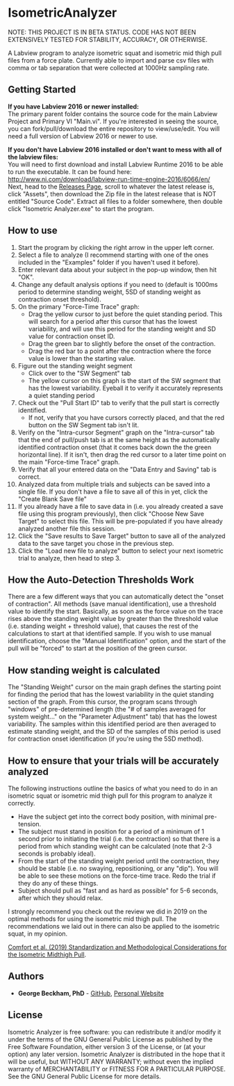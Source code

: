# IsometricAnalyzer

NOTE: THIS PROJECT IS IN BETA STATUS. CODE HAS NOT BEEN EXTENSIVELY TESTED FOR STABILITY, ACCURACY, OR OTHERWISE. 

A Labview program to analyze isometric squat and isometric mid thigh pull files from a force plate. Currently able to import and parse csv files with comma or tab separation that were collected at 1000Hz sampling rate. 

## Getting Started

**If you have Labview 2016 or newer installed:**  
The primary parent folder contains the source code for the main Labview Project and Primary VI "Main.vi". If you're interested in seeing the source, you can fork/pull/download the entire repository to view/use/edit. You will need a full version of Labview 2016 or newer to use.

**If you don't have Labview 2016 installed or don't want to mess with all of the labview files:**  
You will need to first download and install Labview Runtime 2016 to be able to run the executable. It can be found here: http://www.ni.com/download/labview-run-time-engine-2016/6066/en/ Next, head to the [Releases Page](https://github.com/excellentsport/IsometricAnalyzer/releases), scroll to whatever the latest release is, click "Assets", then download the Zip file in the latest release that is NOT entitled "Source Code". Extract all files to a folder somewhere, then double click "Isometric Analyzer.exe" to start the program.

## How to use

1. Start the program by clicking the right arrow in the upper left corner.
2. Select a file to analyze (I recommend starting with one of the ones included in the "Examples" folder if you haven't used it before).
3. Enter relevant data about your subject in the pop-up window, then hit "OK".
4. Change any default analysis options if you need to (default is 1000ms period to determine standing weight, 5SD of standing weight as contraction onset threshold).
5. On the primary "Force-Time Trace" graph:
	- Drag the yellow cursor to just before the quiet standing period. This will search for a period after this cursor that has the lowest variability, and will use this period for the standing weight and SD value for contraction onset ID.
	- Drag the green bar to slightly before the onset of the contraction.
	- Drag the red bar to a point after the contraction where the force value is lower than the starting value. 
6. Figure out the standing weight segment
	- Click over to the "SW Segment" tab
	- The yellow cursor on this graph is the start of the SW segment that has the lowest variability. Eyeball it to verify it accurately represents a quiet standing period
7. Check out the "Pull Start ID" tab to verify that the pull start is correctly identified.
	- If not, verify that you have cursors correctly placed, and that the red button on the SW Segment tab isn't lit.
8. Verify on the "Intra-cursor Segment" graph on the "Intra-cursor" tab that the end of pull/push tab is at the same height as the automatically identified contraction onset (that it comes back down the the green horizontal line). If it isn't, then drag the red cursor to a later time point on the main "Force-time Trace" graph.
8. Verify that all your entered data on the "Data Entry and Saving" tab is correct.
9. Analyzed data from multiple trials and subjects can be saved into a single file. If you don't have a file to save all of this in yet, click the "Create Blank Save file"
10. If you already have a file to save data in (i.e. you already created a save file using this program previously), then click "Choose New Save Target" to select this file. This will be pre-populated if you have already analyzed another file this session.
11. Click the "Save results to Save Target" button to save all of the analyzed data to the save target you chose in the previous step.
12. Click the "Load new file to analyze" button to select your next isometric trial to analyze, then head to step 3.

## How the Auto-Detection Thresholds Work

There are a few different ways that you can automatically detect the "onset of contraction". All methods (save manual identification), use a threshold value to identify the start. Basically, as soon as the force value on the trace rises above the standing weight value by greater than the threshold value (i.e. standing weight + threshold value), that causes the rest of the calculations to start at that identified sample. If you wish to use manual identification, choose the "Manual Identification" option, and the start of the pull will be "forced" to start at the position of the green cursor.

## How standing weight is calculated

The "Standing Weight" cursor on the main graph defines the starting point for finding the period that has the lowest variability in the quiet standing section of the graph. From this cursor, the program scans through "windows" of pre-determined length (the "# of samples averaged for system weight..." on the "Parameter Adjustment" tab) that has the lowest variability. The samples within this identified period are then averaged to estimate standing weight, and the SD of the samples of this period is used for contraction onset identification (if you're using the 5SD method).

## How to ensure that your trials will be accurately analyzed

The following instructions outline the basics of what you need to do in an isometric squat or isometric mid thigh pull for this program to analyze it correctly.
- Have the subject get into the correct body position, with minimal pre-tension. 
- The subject must stand in position for a period of a minimum of 1 second prior to initiating the trial (i.e. the contraction) so that there is a period from which standing weight can be calculated (note that 2-3 seconds is probably ideal). 
- From the start of the standing weight period until the contraction, they should be stable (i.e. no swaying, repositioning, or any "dip"). You will be able to see these motions on the force-time trace. Redo the trial if they do any of these things.
- Subject should pull as "fast and as hard as possible" for 5-6 seconds, after which they should relax.

I strongly recommend you check out the review we did in 2019 on the optimal methods for using the isometric mid thigh pull. The recommendations we laid out in there can also be applied to the isometric squat, in my opinion.  

[Comfort et al. (2019) Standardization and Methodological Considerations for the Isometric Midthigh Pull](https://journals.lww.com/nsca-scj/Citation/2019/04000/Standardization_and_Methodological_Considerations.10.aspx).


## Authors

* **George Beckham, PhD**  - [GitHub](https://github.com/ExcellentSport), [Personal Website](https://www.georgebeckham.com)


## License

Isometric Analyzer is free software: you can redistribute it and/or modify it under the terms of the GNU General Public License as published by the Free Software Foundation, either version 3 of the License, or (at your option) any later version. Isometric Analyzer is distributed in the hope that it will be useful, but WITHOUT ANY WARRANTY; without even the implied warranty of MERCHANTABILITY or FITNESS FOR A PARTICULAR PURPOSE.  See the GNU General Public License for more details.

